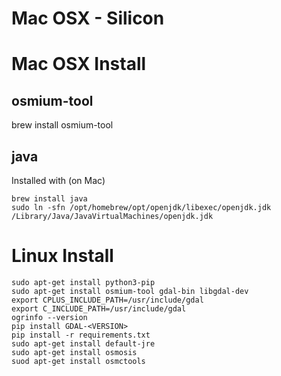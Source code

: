 # Mac OSX - Silicon


# Mac OSX Install

## osmium-tool

brew install osmium-tool

## java

Installed with (on Mac)
```shell
brew install java
sudo ln -sfn /opt/homebrew/opt/openjdk/libexec/openjdk.jdk /Library/Java/JavaVirtualMachines/openjdk.jdk
```

# Linux Install

```commandline
sudo apt-get install python3-pip
sudo apt-get install osmium-tool gdal-bin libgdal-dev
export CPLUS_INCLUDE_PATH=/usr/include/gdal
export C_INCLUDE_PATH=/usr/include/gdal
ogrinfo --version
pip install GDAL-<VERSION>
pip install -r requirements.txt
sudo apt-get install default-jre
sudo apt-get install osmosis
suod apt-get install osmctools
```

